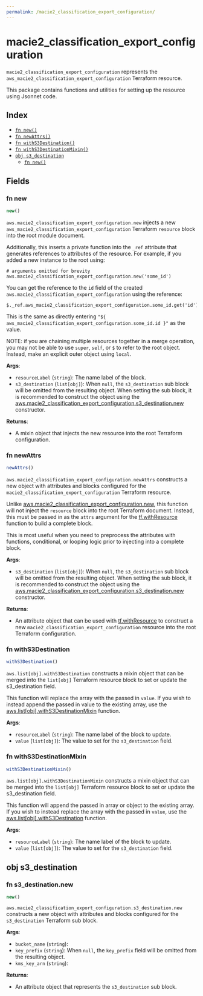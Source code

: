 ```yaml
---
permalink: /macie2_classification_export_configuration/
---
```


# macie2_classification_export_configuration

`macie2_classification_export_configuration` represents the `aws_macie2_classification_export_configuration` Terraform resource.



This package contains functions and utilities for setting up the resource using Jsonnet code.


## Index

* [`fn new()`](#fn-new)
* [`fn newAttrs()`](#fn-newattrs)
* [`fn withS3Destination()`](#fn-withs3destination)
* [`fn withS3DestinationMixin()`](#fn-withs3destinationmixin)
* [`obj s3_destination`](#obj-s3_destination)
  * [`fn new()`](#fn-s3_destinationnew)

## Fields

### fn new

```ts
new()
```


`aws.macie2_classification_export_configuration.new` injects a new `aws_macie2_classification_export_configuration` Terraform `resource`
block into the root module document.

Additionally, this inserts a private function into the `_ref` attribute that generates references to attributes of the
resource. For example, if you added a new instance to the root using:

    # arguments omitted for brevity
    aws.macie2_classification_export_configuration.new('some_id')

You can get the reference to the `id` field of the created `aws.macie2_classification_export_configuration` using the reference:

    $._ref.aws_macie2_classification_export_configuration.some_id.get('id')

This is the same as directly entering `"${ aws_macie2_classification_export_configuration.some_id.id }"` as the value.

NOTE: if you are chaining multiple resources together in a merge operation, you may not be able to use `super`, `self`,
or `$` to refer to the root object. Instead, make an explicit outer object using `local`.

**Args**:
  - `resourceLabel` (`string`): The name label of the block.
  - `s3_destination` (`list[obj]`):  When `null`, the `s3_destination` sub block will be omitted from the resulting object. When setting the sub block, it is recommended to construct the object using the [aws.macie2_classification_export_configuration.s3_destination.new](#fn-macie2classificationexportconfigurations3destinationnew) constructor.

**Returns**:
- A mixin object that injects the new resource into the root Terraform configuration.


### fn newAttrs

```ts
newAttrs()
```


`aws.macie2_classification_export_configuration.newAttrs` constructs a new object with attributes and blocks configured for the `macie2_classification_export_configuration`
Terraform resource.

Unlike [aws.macie2_classification_export_configuration.new](#fn-macie2classificationexportconfigurationnew), this function will not inject the `resource`
block into the root Terraform document. Instead, this must be passed in as the `attrs` argument for the
[tf.withResource](https://github.com/tf-libsonnet/core/tree/main/docs#fn-withresource) function to build a complete block.

This is most useful when you need to preprocess the attributes with functions, conditional, or looping logic prior to
injecting into a complete block.

**Args**:
  - `s3_destination` (`list[obj]`):  When `null`, the `s3_destination` sub block will be omitted from the resulting object. When setting the sub block, it is recommended to construct the object using the [aws.macie2_classification_export_configuration.s3_destination.new](#fn-macie2classificationexportconfigurations3destinationnew) constructor.

**Returns**:
  - An attribute object that can be used with [tf.withResource](https://github.com/tf-libsonnet/core/tree/main/docs#fn-withresource) to construct a new `macie2_classification_export_configuration` resource into the root Terraform configuration.


### fn withS3Destination

```ts
withS3Destination()
```

`aws.list[obj].withS3Destination` constructs a mixin object that can be merged into the `list[obj]`
Terraform resource block to set or update the s3_destination field.

This function will replace the array with the passed in `value`. If you wish to instead append the
passed in value to the existing array, use the [aws.list[obj].withS3DestinationMixin](TODO) function.


**Args**:
  - `resourceLabel` (`string`): The name label of the block to update.
  - `value` (`list[obj]`): The value to set for the `s3_destination` field.


### fn withS3DestinationMixin

```ts
withS3DestinationMixin()
```

`aws.list[obj].withS3DestinationMixin` constructs a mixin object that can be merged into the `list[obj]`
Terraform resource block to set or update the s3_destination field.

This function will append the passed in array or object to the existing array. If you wish
to instead replace the array with the passed in `value`, use the [aws.list[obj].withS3Destination](TODO)
function.


**Args**:
  - `resourceLabel` (`string`): The name label of the block to update.
  - `value` (`list[obj]`): The value to set for the `s3_destination` field.


## obj s3_destination



### fn s3_destination.new

```ts
new()
```


`aws.macie2_classification_export_configuration.s3_destination.new` constructs a new object with attributes and blocks configured for the `s3_destination`
Terraform sub block.



**Args**:
  - `bucket_name` (`string`): 
  - `key_prefix` (`string`):  When `null`, the `key_prefix` field will be omitted from the resulting object.
  - `kms_key_arn` (`string`): 

**Returns**:
  - An attribute object that represents the `s3_destination` sub block.
